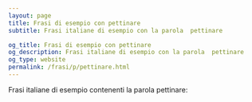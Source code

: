 ```yaml
---
layout: page
title: Frasi di esempio con pettinare 
subtitle: Frasi italiane di esempio con la parola  pettinare

og_title: Frasi di esempio con pettinare 
og_description: Frasi italiane di esempio con la parola  pettinare
og_type: website
permalink: /frasi/p/pettinare.html
---
```


Frasi italiane di esempio contenenti la parola pettinare:



